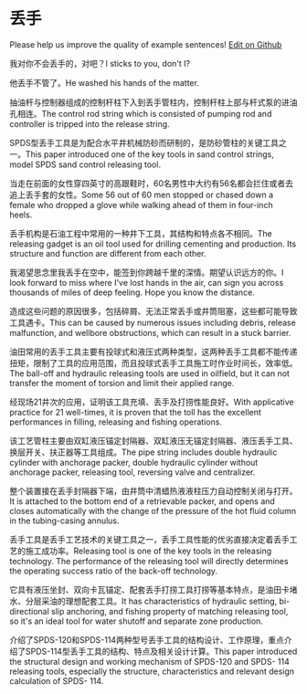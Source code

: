 # 丢手

Please help us improve the quality of example sentences! [Edit on Github](https://github.com/jiyushe/jiyu-example-sentence-source/blob/main/chinese/diushou.md)

<p><span class="chinese">我对你不会丢手的，对吧？</span><span class="english">I sticks to you, don't I?</span></p>

<p><span class="chinese">他丢手不管了。</span><span class="english">He washed his hands of the matter.</span></p>

<p><span class="chinese">抽油杆与控制器组成的控制杆柱下入到丢手管柱内，控制杆柱上部与杆式泵的进油孔相连。</span><span class="english">The control rod string which is consisted of pumping rod and controller is tripped into the release string.</span></p>

<p><span class="chinese">SPDS型丢手工具是为配合水平井机械防砂而研制的，是防砂管柱的关键工具之一。</span><span class="english">This paper introduced one of the key tools in sand control strings, model SPDS sand control releasing tool.</span></p>

<p><span class="chinese">当走在前面的女性穿四英寸的高跟鞋时，60名男性中大约有56名都会拦住或者去追上丢手套的女性。</span><span class="english">Some 56 out of 60 men stopped or chased down a female who dropped a glove while walking ahead of them in four-inch heels.</span></p>

<p><span class="chinese">丢手机构是石油工程中常用的一种井下工具，其结构和特点各不相同。</span><span class="english">The releasing gadget is an oil tool used for drilling cementing and production. Its structure and function are different from each other.</span></p>

<p><span class="chinese">我渴望思念里我丢手在空中，能签到你跨越千里的深情。期望认识远方的你。</span><span class="english">I look forward to miss where I've lost hands in the air, can sign you across thousands of miles of deep feeling. Hope you know the distance.</span></p>

<p><span class="chinese">造成这些问题的原因很多，包括碎屑、无法正常丢手或井筒阻塞，这些都可能导致工具遇卡。</span><span class="english">This can be caused by numerous issues including debris, release malfunction, and wellbore obstructions, which can result in a stuck barrier.</span></p>

<p><span class="chinese">油田常用的丢手工具主要有投球式和液压式两种类型，这两种丢手工具都不能传递扭矩，限制了工具的应用范围，而且投球式丢手工具施工时作业时间长，效率低。</span><span class="english">The ball-off and hydraulic releasing tools are used in oilfield, but it can not transfer the moment of torsion and limit their applied range.</span></p>

<p><span class="chinese">经现场21井次的应用，证明该工具充填、丢手及打捞性能良好。</span><span class="english">With applicative practice for 21 well-times, it is proven that the toll has the excellent performances in filling, releasing and fishing operations.</span></p>

<p><span class="chinese">该工艺管柱主要由双缸液压锚定封隔器、双缸液压无锚定封隔器、液压丢手工具、换层开关、扶正器等工具组成。</span><span class="english">The pipe string includes double hydraulic cylinder with anchorage packer, double hydraulic cylinder without anchorage packer, releasing tool, reversing valve and centralizer.</span></p>

<p><span class="chinese">整个装置接在丢手封隔器下端，由井筒中清蜡热液液柱压力自动控制关闭与打开。</span><span class="english">It is attached to the bottom end of a retrievable packer, and opens and closes automatically with the change of the pressure of the hot fluid column in the tubing-casing annulus.</span></p>

<p><span class="chinese">丢手工具是丢手工艺技术的关键工具之一，丢手工具性能的优劣直接决定着丢手工艺的施工成功率。</span><span class="english">Releasing tool is one of the key tools in the releasing technology. The performance of the releasing tool will directly determines the operating success ratio of the back-off technology.</span></p>

<p><span class="chinese">它具有液压坐封、双向卡瓦锚定、配套丢手打捞工具打捞等基本特点，是油田卡堵水、分层采油的理想配套工具。</span><span class="english">It has characteristics of hydraulic setting, bi-directional slip anchoring, and fishing property of matching releasing tool, so it's an ideal tool for water shutoff and separate zone production.</span></p>

<p><span class="chinese">介绍了SPDS-120和SPDS-114两种型号丢手工具的结构设计、工作原理，重点介绍了SPDS-114型丢手工具的结构、特点及相关设计计算。</span><span class="english">This paper introduced the structural design and working mechanism of SPDS-120 and SPDS- 114 releasing tools, especially the structure, characteristics and relevant design calculation of SPDS- 114.</span></p>

